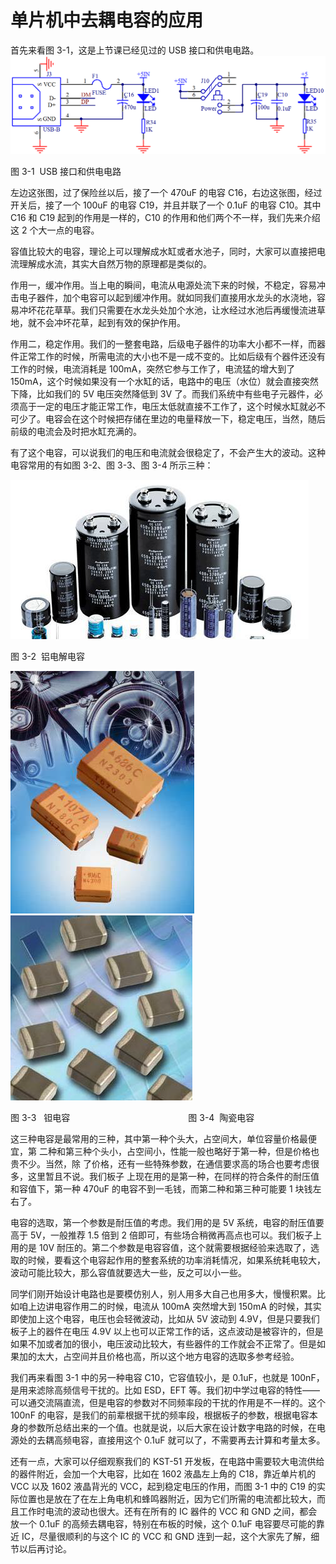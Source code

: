 # 单片机中去耦电容的应用

首先来看图 3-1，这是上节课已经见过的 USB 接口和供电电路。![图 3-1  USB 接口和供电电路](img/134a4c0383008d9fe1b455040f8f5885.jpg)

图 3-1  USB 接口和供电电路

左边这张图，过了保险丝以后，接了一个 470uF 的电容 C16，右边这张图，经过开关后，接了一个 100uF 的电容 C19，并且并联了一个 0.1uF 的电容 C10。其中 C16 和 C19 起到的作用是一样的，C10 的作用和他们两个不一样，我们先来介绍这 2 个大一点的电容。

容值比较大的电容，理论上可以理解成水缸或者水池子，同时，大家可以直接把电流理解成水流，其实大自然万物的原理都是类似的。

作用一，缓冲作用。当上电的瞬间，电流从电源处流下来的时候，不稳定，容易冲击电子器件，加个电容可以起到缓冲作用。就如同我们直接用水龙头的水浇地，容易冲坏花花草草。我们只需要在水龙头处加个水池，让水经过水池后再缓慢流进草地，就不会冲坏花草，起到有效的保护作用。

作用二，稳定作用。我们的一整套电路，后级电子器件的功率大小都不一样，而器件正常工作的时候，所需电流的大小也不是一成不变的。比如后级有个器件还没有工作的时候，电流消耗是 100mA，突然它参与工作了，电流猛的增大到了 150mA，这个时候如果没有一个水缸的话，电路中的电压（水位）就会直接突然下降，比如我们的 5V 电压突然降低到 3V 了。而我们系统中有些电子元器件，必须高于一定的电压才能正常工作，电压太低就直接不工作了，这个时候水缸就必不可少了。电容会在这个时候把存储在里边的电量释放一下，稳定电压，当然，随后前级的电流会及时把水缸充满的。

有了这个电容，可以说我们的电压和电流就会很稳定了，不会产生大的波动。这种电容常用的有如图 3-2、图 3-3、图 3-4 所示三种：

![图 3-2  铝电解电容](img/621cd71873c69fb154eebe5afb9621a5.jpg)

图 3-2  铝电解电容

![图 3-3   钽电容](img/ccae96ab4f1ffb68768b43377a856c5f.jpg)        ![图 3-4  陶瓷电容](img/2e460f69146555ffe652b3a6b7019148.jpg)

图 3-3   钽电容                                                图 3-4  陶瓷电容

这三种电容是最常用的三种，其中第一种个头大，占空间大，单位容量价格最便宜，第 二种和第三种个头小，占空间小，性能一般也略好于第一种，但是价格也贵不少。当然，除 了价格，还有一些特殊参数，在通信要求高的场合也要考虑很多，这里暂且不说。我们板子 上现在用的是第一种，在同样的符合条件的耐压值和容值下，第一种 470uF 的电容不到一毛钱，而第二种和第三种可能要 1 块钱左右了。

电容的选取，第一个参数是耐压值的考虑。我们用的是 5V 系统，电容的耐压值要高于 5V，一般推荐 1.5 倍到 2 倍即可，有些场合稍微再高点也可以。我们板子上用的是 10V 耐压的。第二个参数是电容容值，这个就需要根据经验来选取了，选取的时候，要看这个电容起作用的整套系统的功率消耗情况，如果系统耗电较大，波动可能比较大，那么容值就要选大一些，反之可以小一些。

同学们刚开始设计电路也是要模仿别人，别人用多大自己也用多大，慢慢积累。比如咱上边讲电容作用二的时候，电流从 100mA 突然增大到 150mA 的时候，其实即使加上这个电容，电压也会轻微波动，比如从 5V 波动到 4.9V，但是只要我们板子上的器件在电压 4.9V 以上也可以正常工作的话，这点波动是被容许的，但是如果不加或者加的很小，电压波动比较大，有些器件的工作就会不正常了。但是如果加的太大，占空间并且价格也高，所以这个地方电容的选取多参考经验。

我们再来看图 3-1 中的另一种电容 C10，它容值较小，是 0.1uF，也就是 100nF，是用来滤除高频信号干扰的。比如 ESD，EFT 等。我们初中学过电容的特性——可以通交流隔直流，但是电容的参数对不同频率段的干扰的作用是不一样的。这个 100nF 的电容，是我们的前辈根据干扰的频率段，根据板子的参数，根据电容本身的参数所总结出来的一个值。也就是说，以后大家在设计数字电路的时候，在电源处的去耦高频电容，直接用这个 0.1uF 就可以了，不需要再去计算和考量太多。

还有一点，大家可以仔细观察我们的 KST-51 开发板，在电路中需要较大电流供给的器件附近，会加一个大电容，比如在 1602 液晶左上角的 C18，靠近单片机的 VCC 以及 1602 液晶背光的 VCC，起到稳定电压的作用，而图 3-1 中的 C19 的实际位置也是放在了在左上角电机和蜂鸣器附近，因为它们所需的电流都比较大，而且工作时电流的波动也很大。还有在所有的 IC 器件的 VCC 和 GND 之间，都会放一个 0.1uF 的高频去耦电容，特别在布板的时候，这个 0.1uF 电容要尽可能的靠近 IC，尽量很顺利的与这个 IC 的 VCC 和 GND 连到一起，这个大家先了解，细节以后再讨论。